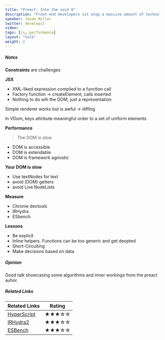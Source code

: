 ```yaml
---
title: "Preact: Into the void 0"
description: "Front-end developers sit atop a massive amount of technology, often treating whole pieces of our application as opaque functionality. Grab a hard hat and follow me down into the internals of Preact, a tiny 3kb alternative to React. Along the way we’ll shed light on fundamentals like JSX & Virtual DOM, demystify DOM diffing, and see how keys work up-close. On our way back to the surface, we’ll stop at the Museum of Lost Hours to see some performance and size optimizations. Hope you’re not afraid of the dark!"
speaker: Jason Miller
twitter: developit
video:
tags: [js, performance]
layout: "talk"
weight: 2
---
```


<article id="1">

##### Notes

**Constraints** are challenges

**JSX**
- XML-liked expression compiled to a function call
- Factory function -> createElement, calls inserted
- Nothing to do wih the DOM, just a representation

Simple renderer works but is awful -> diffing

In VDom, keys attribute meaningful order to a set of uniform elements

**Performance**

> The DOM is slow  

- DOM is accessible
- DOM is extendable
- DOM is framework agnostic

**Your DOM is slow**
- Use textNodes for text
- avoid (DOM) getters
- avoid Live NodeLists

**Measure**
- Chrome devtools
- IRHydra
- ESbench

**Lessons**
- Be explicit
- Inline helpers. Functions can be too generic and get deopted
- Short-Circuiting
- Make decisions based on data

</article>

<article id="2">

##### Opinion

Good talk showcasing some algorithms and inner workings from the preact auhor.

</article>

<article id="3">

##### Related Links

Related Links | Rating
--- | ---
[HyperScript](https://github.com/hyperhype/hyperscript) | ★★★☆☆
[IRHydra2](http://mrale.ph/irhydra/2/) | ★★★☆☆
[ESBench](https://esbench.com/) | ★★★☆☆

</article>